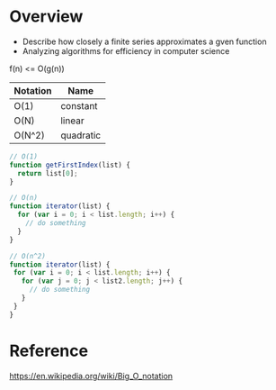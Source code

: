 # Overview

- Describe how closely a finite series approximates a gven function
- Analyzing algorithms for efficiency in computer science

f(n) <= O(g(n))

|Notation|Name|
|---|---|
|O(1)|constant|
|O(N)|linear|
|O(N^2)|quadratic|

```js
// O(1)
function getFirstIndex(list) {
  return list[0];
}

// O(n)
function iterator(list) {
  for (var i = 0; i < list.length; i++) {
    // do something
  } 
}

// O(n^2)
function iterator(list) {
 for (var i = 0; i < list.length; i++) {
   for (var j = 0; j < list2.length; j++) {
     // do something
   }
 }
}
```

# Reference

https://en.wikipedia.org/wiki/Big_O_notation